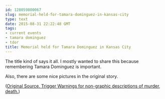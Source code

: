 ```yaml
---
id: 128059800067
slug: memorial-held-for-tamara-dominguez-in-kansas-city
type: text
date: 2015-08-31 22:22:48 GMT
tags:
- current events
- tamara dominguez
- tdor
title: Memorial held for Tamara Dominguez in Kansas City
---
```

The title kind of says it all. I mostly wanted to share this because remembering Tamara Dominguez is important.

Also, there are some nice pictures in the original story.

([Original Source. Trigger Warnings for non-graphic descriptions of murder, death.][1])

[1]: https://web.archive.org/web/20150831121832/http://kcur.org/post/activists-hold-community-memorial-service-slain-kansas-city-transgender-woman
